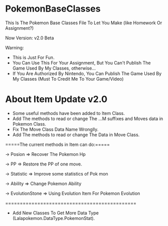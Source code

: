 # PokemonBaseClasses
This Is The Pokemon Base Classes File To Let You Make (like Homework Or Assignment?)

Now Version:
v2.0 Beta

Warning:
- This is Just For Fun.
- You Can Use This For Your Assignment, But You Can't Publish The Game Used By My Classes, otherwise...
- If You Are Authorized By Nintendo, You Can Publish The Game Used By My Classes (Must To Credit Me To Your Game/Video)


# About Item Update v2.0
- Some useful methods have been added to Item Class.
- Add The methods to read or change The ...M suffixes and Moves data in Pokemon Class.
- Fix The Move Class Data Name Wronglly.
- Add The methods to read or change The Data in Move Class.

=====The current methods in Item can do:=====

-> Posion => Recover The Pokemon Hp

-> PP => Restore the PP of one move.

-> Statistic => Improve some statistics of Pok mon

-> Ability => Change Pokemon Ability

-> EvolutionStone => Using Evolution Item For Pokemon Evolution

=============================================
- Add New Classes To Get More Data Type (Lalapokemon.DataType.PokemonStat).
